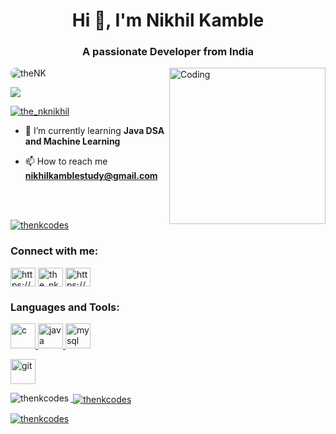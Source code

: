 <h1 align="center">Hi 👋, I'm Nikhil Kamble</h1>
<h3 align="center">A passionate Developer from India</h3>
<img align="right" alt="Coding" width="250" src="https://cdn.dribbble.com/users/1162077/screenshots/3848914/programmer.gif">
<p align="left"> <img src="https://komarev.com/ghpvc/?username=thenkcodes&label=Profile%20views&color=0e75b6&style=flat" alt="theNK" style="border-radius: 8px"/>  </p>

<p align="left"> <a href="https://www.linkedin.com/in/nikhil-kamble-540248214/" target="blank"> <img src="https://img.shields.io/badge/LinkedIn-0077B5?style=for-the-badge&logo=linkedin&logoColor=white"/> </a> </p>
<p align="left"> <a href="https://twitter.com/the_nknikhil" target="blank"><img src="https://img.shields.io/badge/Twitter-1DA1F2?style=for-the-badge&logo=twitter&logoColor=white" alt="the_nknikhil" /></a> </p>

- 🌱 I’m currently learning **Java DSA and Machine Learning**

- 📫 How to reach me **nikhilkamblestudy@gmail.com**
<br>
<br>
<p align="left"> <a href="https://github.com/ryo-ma/github-profile-trophy"><img src="https://github-profile-trophy.vercel.app/?username=thenkcodes" alt="thenkcodes" /></a> </p>


<h3 align="left">Connect with me:</h3>
<p align="left">

<a href="https://www.linkedin.com/in/nikhil-kamble-540248214/" target="blank"><img align="center" src="https://upload.wikimedia.org/wikipedia/commons/8/81/LinkedIn_icon.svg" alt="https://www.linkedin.com/in/nikhil-kamble-540248214/" height="30" width="40" /></a>
<a href="https://twitter.com/the_nknikhil" target="blank"><img align="center" src="https://upload.wikimedia.org/wikipedia/commons/6/6f/Logo_of_Twitter.svg" alt="the_nknikhil" height="30" width="40" /></a>
<a href="https://www.instagram.com/the_nikhilkamble/" target="blank"><img align="center" src="https://upload.wikimedia.org/wikipedia/commons/e/e7/Instagram_logo_2016.svg" alt="https://www.instagram.com/the_nikhilkamble/" height="30" width="40" /></a>
</p>

<h3 align="left">Languages and Tools:</h3>
<p align="left"> <a href="https://www.cprogramming.com/" target="_blank" rel="noreferrer"> <img src="https://upload.wikimedia.org/wikipedia/commons/1/18/C_Programming_Language.svg" alt="c" width="40" height="40"/> 
</a> <a href="https://www.java.com" target="_blank" rel="noreferrer"> <img src="https://upload.wikimedia.org/wikipedia/en/thumb/3/30/Java_programming_language_logo.svg/800px-Java_programming_language_logo.svg.png" alt="java" width="40" height="40"/> 
</a> <a href="https://www.mysql.com/" target="_blank" rel="noreferrer"> <img src="https://1000logos.net/wp-content/uploads/2020/08/MySQL-Logo.png" alt="mysql" width="40" height="40"/> </a> </p>
</a> <a href="https://git-scm.com/" target="_blank" rel="noreferrer"> <img src="https://www.vectorlogo.zone/logos/git-scm/git-scm-icon.svg" alt="git" width="40" height="40"/>

<p><img align="left" src="https://github-readme-stats.vercel.app/api/top-langs?username=thenkcodes&show_icons=true&locale=en&layout=donut&theme=transparent" alt="thenkcodes" /></p>

<p>&nbsp;<img align="center" src="https://github-readme-stats.vercel.app/api?username=thenkcodes&show_icons=true&locale=en&theme=transparent" alt="thenkcodes" /></p>

<p><img align="center" src="https://github-readme-streak-stats.herokuapp.com/?user=thenkcodes&theme=transparent" alt="thenkcodes" /></p>
